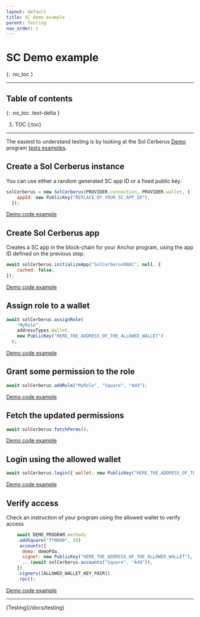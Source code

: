 ```yaml
---
layout: default
title: SC demo example
parent: Testing
nav_order: 1
---
```


# SC Demo example
{: .no_toc }

---
## Table of contents
{: .no_toc .text-delta }

1. TOC
{:toc}

---

The easiest to understand testing is by looking at the Sol Cerberus [Demo](https://demo.solcerberus.com/) program [tests examples](https://github.com/AnderUstarroz/sol-cerberus-demo/tree/main/tests). 


## Create a Sol Cerberus instance
You can use either a random generated SC app ID or a fixed public key.
```js
solCerberus = new SolCerberus(PROVIDER.connection, PROVIDER.wallet, {
    appId: new PublicKey("REPLACE_BY_YOUR_SC_APP_ID"),
  });
```
[Demo code example](https://github.com/AnderUstarroz/sol-cerberus-demo/blob/main/tests/1_initialize_demo.ts#L18-L20)
  
## Create Sol Cerberus app
Creates a SC app in the block-chain for your Anchor program, using the app ID defined on the previous step.
```js
await solCerberus.initializeApp("SolCerberusRBAC", null, {
    cached: false,
});
``` 
[Demo code example](https://github.com/AnderUstarroz/sol-cerberus-demo/blob/main/tests/1_initialize_demo.ts#L48-L50)

## Assign role to a wallet

  ```js
  await solCerberus.assignRole(
      "MyRole",
      addressTypes.Wallet,
      new PublicKey("HERE_THE_ADDRESS_OF_THE_ALLOWED_WALLET")
    );
  ```
[Demo code example](https://github.com/AnderUstarroz/sol-cerberus-demo/blob/main/tests/2_square.ts#L23C1-L29C1)

## Grant some permission to the role

```js
await solCerberus.addRule("MyRole", "Square", "Add");
```
[Demo code example](https://github.com/AnderUstarroz/sol-cerberus-demo/blob/main/tests/2_square.ts#L71)


## Fetch the updated permissions
  
```js
await solCerberus.fetchPerms();
```
[Demo code example](https://github.com/AnderUstarroz/sol-cerberus-demo/blob/main/tests/2_square.ts#L76)

## Login using the allowed wallet

```js
await solCerberus.login({ wallet: new PublicKey("HERE_THE_ADDRESS_OF_THE_ALLOWED_WALLET") });
```
[Demo code example](https://github.com/AnderUstarroz/sol-cerberus-demo/blob/main/tests/2_square.ts#L75)

## Verify access
Check an instruction of your program using the allowed wallet to verify access
```js
    await DEMO_PROGRAM.methods
    .addSquare("ff0000", 50)
    .accounts({
      demo: demoPda,
      signer: new PublicKey("HERE_THE_ADDRESS_OF_THE_ALLOWED_WALLET"),
      ...(await solCerberus.accounts("Square", "Add")),
    })
    .signers([ALLOWED_WALLET_KEY_PAIR])
    .rpc();
```
[Demo code example](https://github.com/AnderUstarroz/sol-cerberus-demo/blob/main/tests/2_square.ts#L80-L88)

---

<div class="prev-next">
<div markdown="1">
[Testing](/docs/testing)
</div>
<div markdown="1">
</div>
</div>
